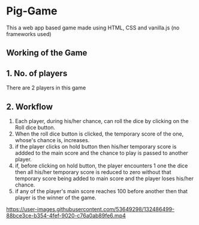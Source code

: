 # Pig-Game

This a web app based game made using HTML, CSS and vanilla.js (no frameworks used)

## Working of the Game

## 1. No. of players
There are 2 players in this game

## 2. Workflow
1. Each player, during his/her chance, can roll the dice by clicking on the Roll dice button.
2. When the roll dice button is clicked, the temporary score of the one, whose's chance is, increases.
3. if the player clicks on hold button then his/her temporary score is addded to the main score and the chance to play is passed to another player.
4. if, before clicking on hold button, the player encounters 1 one the dice then all his/her temporary score is reduced to zero without that temporary score being added to main      score and the player loses his/her chance.
5. if any of the player's main score reaches 100 before another then that player is the winner of the game.  



https://user-images.githubusercontent.com/53649298/132486499-88bce3ce-b354-4fef-9020-c76a0ab89fe6.mp4

